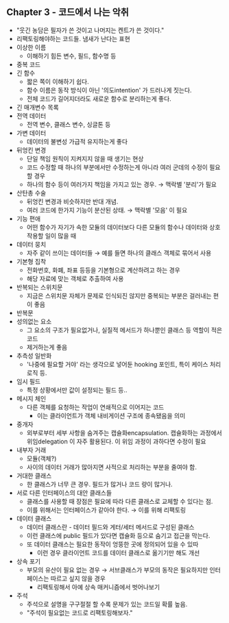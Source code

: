 ## Chapter 3 - 코드에서 나는 악취

- "웃긴 농담은 필자가 쓴 것이고 나머지는 켄트가 쓴 것이다."
- 리팩토링해야하는 코드들. 냄새가 난다는 표현
- 이상한 이름
  - 이해하기 힘든 변수, 필드, 함수명 등
- 중복 코드
- 긴 함수
  - 짧은 쪽이 이해하기 쉽다.
  - 함수 이름은 동작 방식이 아닌 '의도intention' 가 드러나게 짓는다.
  - 전체 코드가 길어지더라도 새로운 함수로 분리하는게 좋다.
- 긴 매개변수 목록
- 전역 데이터
  - 전역 변수, 클래스 변수, 싱글톤 등
- 가변 데이터
  - 데이터의 불변성 가급적 유지하는게 좋다
- 뒤엉킨 변경
  - 단일 책임 원칙이 지켜지지 않을 때 생기는 현상
  - 코드 수정할 때 하나의 부분에서만 수정하는게 아니라 여러 군데의 수정이 필요할 경우
  - 하나의 함수 등이 여러가지 책임을 가지고 있는 경우. → 맥락별 '분리'가 필요
- 산탄총 수술
  - 뒤엉킨 변경과 비슷하지만 반대 개념.
  - 여러 코드에 한가지 기능이 분산된 상태. → 맥락별 '모음' 이 필요
- 기능 편애
  - 어떤 함수가 자기가 속한 모듈의 데이터보다 다른 모듈의 함수나 데이터와 상호작용할 일이 많을 때
- 데이터 뭉치
  - 자주 같이 쓰이는 데이터들 → 예를 들면 하나의 클래스 객체로 묶어서 사용
- 기본형 집착
  - 전화번호, 화폐, 좌표 등등을 기본형으로 계산하려고 하는 경우
  - 해당 자료에 맞는 객체로 추출하여 사용
- 반복되는 스위치문
  - 지금은 스위치문 자체가 문제로 인식되진 않지만 중복되는 부분은 걸러내는 편이 좋음
- 반복문
- 성의없는 요소
  - 그 요소의 구조가 필요없거나, 실질적 메서드가 하나뿐인 클래스 등 역할이 적은 코드
  - 제거하는게 좋음
- 추측성 일반화
  - '나중에 필요할 거야' 라는 생각으로 넣어둔 hooking 포인트, 특이 케이스 처리 로직 등.
- 임시 필드
  - 특정 상황에서만 값이 설정되는 필드 등..
- 메시지 체인
  - 다른 객체를 요청하는 작업이 연쇄적으로 이어지는 코드
    - 이는 클라이언트가 객체 내비게이션 구조에 종속됐음을 의미
- 중개자
  - 외부로부터 세부 사항을 숨겨주는 캡슐화encapsulation. 캡슐화하는 과정에서 위임delegation 이 자주 활용된다. 이 위임 과정이 과하다면 수정이 필요
- 내부자 거래
  - 모듈(객체?)
  - 사이의 데이터 거래가 많아지면 사적으로 처리하는 부분을 줄여야 함.
- 거대한 클래스
  - 한 클래스가 너무 큰 경우. 필드가 많거나 코드 량이 많거나.
- 서로 다른 인터페이스의 대안 클래스들
  - 클래스를 사용할 때 장점은 필요에 따라 다른 클래스로 교체할 수 있다는 점.
  - 이를 위해서는 인터페이스가 같아야 한다. → 이를 위해 리팩토링
- 데이터 클래스
  - 데이터 클래스란 - 데이터 필드와 게터/세터 메서드로 구성된 클래스
  - 이런 클래스에 public 필드가 있다면 캡슐화 등으로 숨기고 접근을 막는다.
  - 또 데이터 클래스는 필요한 동작이 엉뚱한 곳에 정의되어 있을 수 있따
    - 이런 경우 클라이언트 코드를 데이터 클래스로 옮기기만 해도 개선
- 상속 포기
  - 부모의 유산이 필요 없는 경우 → 서브클래스가 부모의 동작은 필요하지만 인터페이스는 따르고 싶지 않을 경우
    - 리팩토링해서 아예 상속 매커니즘에서 벗어나보기
- 주석
  - 주석으로 설명을 구구절절 할 수록 문제가 있는 코드일 확률 높음.
  - "주석이 필요없는 코드로 리팩토링해보자."
